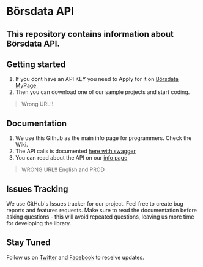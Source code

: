 # Börsdata API
## This repository contains information about Börsdata API. 
 
## Getting started
1. If you dont have an API KEY you need to Apply for it on [Börsdata MyPage.](https://borsdata.se/en/mypage/direct)
2. Then you can download one of our sample projects and start coding.
> Wrong URL!!

## Documentation
1. We use this Github as the main info page for programmers. Check the Wiki.
2. The API calls is documented [here with swagger](https://bdapidev.azurewebsites.net/swagger/index.html)
3. You can read about the API on our [info page](https://borsdatatest.se/info/api/api_info)

> WRONG URL!! English and PROD


## Issues Tracking
We use GitHub's Issues tracker for our project. Feel free to create bug reports and features requests. Make sure to read the documentation before asking questions - this will avoid repeated questions, leaving us more time for developing the library.

## Stay Tuned
Follow us on [Twitter](https://twitter.com/search?f=tweets&vertical=default&q=BORSDATA%20OR%2040procent20ar&src=savs) and [Facebook](https://www.facebook.com/borsdata.se/) to receive updates.

